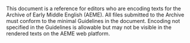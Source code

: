 <p class="lead">
This document is a reference for editors who are encoding texts for the Archive of Early Middle English (AEME). All files submitted to the Archive must conform to the minimal Guidelines in the document. Encoding not specified in the Guidelines is allowable but may not be visible in the rendered texts on the AEME web platform.
</p>